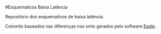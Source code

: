 #Esquematicos Baixa Latência

Repositório dos esquematicos de baixa latência.

Commits baseados nas diferenças nos xmls gerados pelo software [Eagle](http://www.cadsoftusa.com/).



